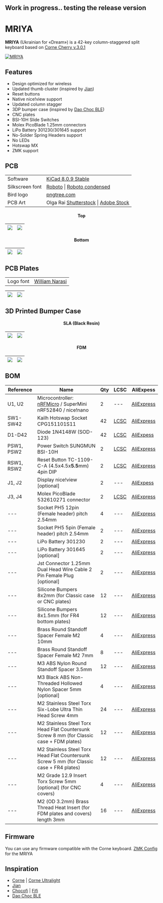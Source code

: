 ## Work in progress.. testing the release version

# MRIYA
**MRIYA** (Ukrainian for «Dream») is a 42-key column-staggered split keyboard based on [Corne Cherry v.3.0.1](https://github.com/foostan/crkbd)

[![MRIYA](https://github.com/themaxbang/MRIYA/blob/main/pictures/mriya.jpeg)](https://github.com/themaxbang/MRIYA/blob/main/pictures/mriya.jpeg)

## Features
- Design optimized for wireless
- Updated thumb cluster (inspired by [Jian](https://github.com/KGOH/Jian-Info))
- Reset buttons
- Native nice!view support
- Updated column stagger
- 3DP bumper case (inspired by [Dao Choc BLE](https://github.com/yumagulovrn/dao-choc-ble))
- CNC plates
- BSI-10H Slide Switches
- Molex PicoBlade 1.25mm connectors
- LiPo Battery 301230/301645 support
- No-Solder Spring Headers support
- No LEDs
- Hotswap MX
- ZMK support

## PCB
<table align="center">
    <tr>
        <td align="left">Software</td>
        <td align="left"><a href="https://www.kicad.org/">KiCad 8.0.9 Stable</a></td>
    </tr>
    <tr>
        <td align="left">Silkscreen font</td>
        <td align="left"><a href="https://fonts.google.com/specimen/Roboto">Roboto</a> | <a href="https://fonts.google.com/specimen/Roboto+Condensed">Roboto condensed</a></td>
    </tr>
    <tr>
        <td align="left">Bird logo</td>
        <td align="left"><a href="https://pngtree.com/freepng/minimalist-bird-logo_4124682.html">pngtree.com</a></td>
    </tr>
    <tr>
        <td align="left">PCB Art</td>
        <td align="left"> Olga Rai <a href="https://www.shutterstock.com/g/OlgaRai">Shutterstock</a> | <a href="https://stock.adobe.com/contributor/209778624/olga-rai">Adobe Stock</a></td>
    </tr>
</table>

#### <div align="center">Top<div>
![](https://github.com/themaxbang/MRIYA/blob/main/renders/mriya-pcb-left-top.png)|![](https://github.com/themaxbang/MRIYA/blob/main/renders/mriya-pcb-right-top.png) 
 ---- | -----  

#### <div align="center">Bottom<div>
![](https://github.com/themaxbang/MRIYA/blob/main/renders/mriya-pcb-right-bottom.png)|![](https://github.com/themaxbang/MRIYA/blob/main/renders/mriya-pcb-left-bottom.png)   
 ---- | -----  

## PCB Plates
<table align="center">
    <tr>
        <td align="left">Logo font</td>
        <td align="left"><a href="https://fontbundles.net/integritype-studio/1610789-william-narasi-calligraphy-font">William Narasi</a></td>
    </tr>
</table>

![](https://github.com/themaxbang/MRIYA/blob/main/renders/mriya-top-plate.png)|![](https://github.com/themaxbang/MRIYA/blob/main/renders/mriya-bottom-plate.png)   
 ---- | -----

## 3D Printed Bumper Case
#### <div align="center">SLA (Black Resin)<div>
![](https://github.com/themaxbang/MRIYA/blob/main/renders/mriya-bumper-case-SLA-01.png)|![](https://github.com/themaxbang/MRIYA/blob/main/renders/mriya-bumper-case-SLA-02.png)
 ---- | -----

#### <div align="center">FDM<div>
![](https://github.com/themaxbang/MRIYA/blob/main/renders/mriya-bumper-case-FDM-01.png)|![](https://github.com/themaxbang/MRIYA/blob/main/renders/mriya-bumper-case-FDM-02.png)
 ---- | -----

## BOM
Reference|Name|Qty|LCSC|AliExpess
 ------- | ------- | ------- | ------- | ------- 
U1, U2 | Microcontroller: [nRFMicro](https://github.com/joric/nrfmicro) / SuperMini nRF52840 / nice!nano | 2 | --- | [AliExpress](https://aliexpress.com/item/1005006282506884.html?sku_id=12000036599296319)
SW1-SW42 | Kailh Hotswap Socket CPG151101S11 | 42 | [LCSC](https://www.lcsc.com/product-detail/Mechanical-Keyboard-Shaft_span-style-background-color-ff0-Kailh-span-CPG151101S11-16_C5156480.html) | [AliExpress](https://aliexpress.com/item/1005007639688349.html?sku_id=12000041605806628)
D1-D42 | Diode 1N4148W (SOD-123) | 42 | [LCSC](https://www.lcsc.com/product-detail/Switching-Diodes_JSMSEMI-1N4148W_C917030.html) | [AliExpess](https://aliexpress.com/item/1005008224039255.html?sku_id=12000044288109815)
PSW1, PSW2 | Power Switch SUNGMUN BSI-10H | 2 | [LCSC](https://www.lcsc.com/product-detail/Slide-Switches_SM-Switch-BSI-10H_C5775777.html) | [AliExpress](https://aliexpress.com/item/1005006561513178.html?sku_id=12000037678382032)
RSW1, RSW2 | Reset Button TC-1109-C-A (4.5x4.5x**5.5**mm) 4pin DIP | 2 | [LCSC](https://www.lcsc.com/product-detail/Tactile-Switches_XKB-Connectivity-TC-1109-C-A_C561500.html) | [AliExpress](https://aliexpress.com/item/1005001629344310.html?sku_id=12000016890022339)
J1, J2 | Display nice!view [optional] | 2 | --- | [AliExpess](https://aliexpress.com/item/1005007972384358.html?sku_id=12000043094547978)
J3, J4 | Molex PicoBlade 532610271 connector | 2 | [LCSC](https://www.lcsc.com/product-detail/Wire-To-Board-Wire-To-Wire-Connector_MOLEX-532610271_C189700.html) | [AliExpress](https://aliexpress.com/item/1005004425197503.html?sku_id=12000029142536237)
--- | Socket PH5 12pin (Female header) pitch 2.54mm | 4 | --- | [AliExpress](https://aliexpress.com/item/1005006055026707.html?sku_id=12000037525939024)
--- | Socket PH5 5pin (Female header) pitch 2.54mm | 2 | --- | [AliExpress](https://aliexpress.com/item/1005006055026707.html?sku_id=12000037525939018)
--- | LiPo Battery 301230 | 2 | --- | [AliExpress](https://aliexpress.ru/item/1005008151618452.html?sku_id=12000044007992383)
--- | LiPo Battery 301645 [optional] | 2 | --- | [AliExpress](https://aliexpress.com/item/32822552643.html?sku_id=64950436890)
--- | Jst Connector 1.25mm Dual Head Wire Cable 2 Pin Female Plug [optional] | 2 | --- | [AliExpress](https://aliexpress.com/item/1005006000774395.html?sku_id=12000035250620558)
--- | Silicone Bumpers 8x2mm (for Classic case or CNC plates) | 12 | --- | [AliExpress](https://aliexpress.com/item/1005005467943079.html?sku_id=12000033199265741)
--- | Silicone Bumpers 8x1.5mm (for FR4 bottom plates) | 12 | --- | [AliExpress](https://aliexpress.com/item/1005002478823169.html?sku_id=12000038015770755)
--- | Brass Round Standoff Spacer Female M2 10mm | 4 | --- | [AliExpress](https://aliexpress.com/item/1005002979083511.html?sku_id=12000023043529034)
--- | Brass Round Standoff Spacer Female M2 7mm | 8 | --- | [AliExpress](https://aliexpress.com/item/1005002979083511.html?sku_id=12000023043529031)
--- | M3 ABS Nylon Round Standoff Spacer 3.5mm | 12 | --- | [AliExpress](https://aliexpress.com/item/1005004162177818.html?sku_id=12000028239766646)
--- | M3 Black ABS Non-Threaded Hollowed Nylon Spacer 5mm [optional] | 4 | --- | [AliExpress](https://aliexpress.com/item/1005006120526666.html?sku_id=12000035843885709)
--- | M2 Stainless Steel Torx Six-Lobe Ultra Thin Head Screw 4mm | 24 | --- | [AliExpress](https://aliexpress.com/item/1005002461101939.html?sku_id=12000025423430581)
--- | M2 Stainless Steel Torx Head Flat Countersunk Screw 8 mm (for Classic case + FDM plates) | 12 | --- | [AliExpress](https://aliexpress.com/item/1005007404555871.html?sku_id=12000040603875540)
--- | M2 Stainless Steel Torx Head Flat Countersunk Screw 5 mm (for Classic case + FR4 plates) | 12 | --- | [AliExpress](https://aliexpress.com/item/1005007404555871.html?sku_id=12000040603875538)
--- | M2 Grade 12.9 Insert Torx Screw 5mm [optional] (for CNC covers) | 4 | --- | [AliExpress](https://aliexpress.com/item/4000498337202.html?sku_id=10000002274132371)
--- | М2 (OD 3.2mm) Brass Thread Heat Insert (for FDM plates and covers) length 3mm | 16 | --- | [AliExpress](https://aliexpress.com/item/1005006161392792.html?sku_id=12000036051013760)

## Firmware
You can use any firmware compatible with the Corne keyboard.
[ZMK Config](https://github.com/themaxbang/mriya-zmk-config) for the MRIYA

## Inspiration
- [Corne](https://github.com/foostan/crkbd) | [Corne Ultralight](https://github.com/petejohanson/crkbd/tree/board/corne-ultralight)
- [Jian](https://github.com/KGOH/Jian-Info)
- [Chocofi](https://github.com/pashutk/chocofi) | [Fifi](https://github.com/raychengy/fifi_split_keeb)
- [Dao Choc BLE](https://github.com/yumagulovrn/dao-choc-ble)
